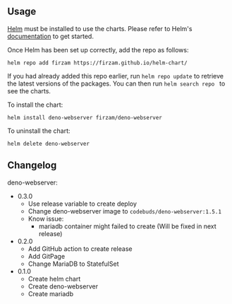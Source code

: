 ## Usage

[Helm](https://helm.sh) must be installed to use the charts.  Please refer to
Helm's [documentation](https://helm.sh/docs) to get started.

Once Helm has been set up correctly, add the repo as follows:

`helm repo add firzam https://firzam.github.io/helm-chart/`

If you had already added this repo earlier, run `helm repo update` to retrieve
the latest versions of the packages.  You can then run `helm search repo
` to see the charts.

To install the  chart:

    helm install deno-webserver firzam/deno-webserver

To uninstall the chart:

    helm delete deno-webserver

## Changelog

deno-webserver:
- 0.3.0
  - Use release variable to create deploy
  - Change deno-webserver image to `codebuds/deno-webserver:1.5.1`
  - Know issue:
    - mariadb container might failed to create (Will be fixed in next release)
- 0.2.0
  - Add GitHub action to create release
  - Add GitPage
  - Change MariaDB to StatefulSet
- 0.1.0
  - Create helm chart
  - Create deno-webserver
  - Create mariadb